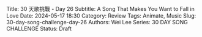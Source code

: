 Title: 30 天歌挑戰 - Day 26
Subtitle: A Song That Makes You Want to Fall in Love
Date: 2024-05-17 18:30
Category: Review
Tags: Animate, Music
Slug: 30-day-song-challenge-day-26
Authors: Wei Lee
Series: 30 DAY SONG CHALLENGE
Status: Draft
